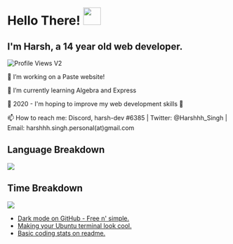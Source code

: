 # Hello There! <img src="https://media.giphy.com/media/hvRJCLFzcasrR4ia7z/giphy.gif" width="40px"></a>

## I'm Harsh, a 14 year old web developer.

![Profile Views V2](https://komarev.com/ghpvc/?username=harshhh-dev)

🔭 I’m working on a Paste website! 

🧠 I’m currently learning Algebra and Express 

🥅 2020 - I'm hoping to improve my web development skills 💪

📫 How to reach me: Discord, harsh-dev #6385 | Twitter: @Harshhh_Singh | Email: harshhh.singh.personal(at)gmail.com

[twitter]: https://twitter.com/Harshhh_singh
[youtube]: https://www.youtube.com/channel/UCeUQIgpJUxIA50adLVfw1bA?view_as=subscriber

## Language Breakdown

<img src="https://wakatime.com/share/@harshhhdev/931be6ee-6ecc-4fc2-a010-539433a34a18.svg">

## Time Breakdown

<img src="https://wakatime.com/share/@harshhhdev/2833ae4d-c775-4c74-a999-66a8142aab7a.png" />

<!-- BLOG-POST-LIST:START -->
- [Dark mode on GitHub - Free n' simple.](https://dev.to/harshhhdev/dark-mode-on-github-free-n-simple-562j)
- [Making your Ubuntu terminal look cool.](https://dev.to/harshhhdev/making-your-linux-terminal-look-cool-535n)
- [Basic coding stats on readme.](https://dev.to/harshhhdev/basic-coding-stats-on-readme-246c)
<!-- BLOG-POST-LIST:END -->
